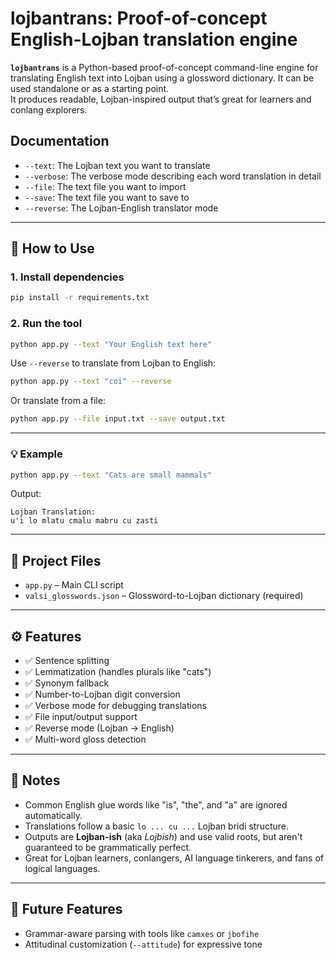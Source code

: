 

# lojbantrans: Proof-of-concept English-Lojban translation engine

**`lojbantrans`** is a Python-based proof-of-concept command-line engine for translating English text into Lojban using a glossword dictionary. It can be used standalone or as a starting point.  
It produces readable, Lojban-inspired output that’s great for learners and conlang explorers.

## Documentation
- `--text`: The Lojban text you want to translate
- `--verbose`: The verbose mode describing each word translation in detail
- `--file`: The text file you want to import
- `--save`: The text file you want to save to
- `--reverse`: The Lojban-English translator mode
---
## 🚀 How to Use

### 1. Install dependencies  
```bash
pip install -r requirements.txt
```

### 2. Run the tool
```bash
python app.py --text "Your English text here"
```

Use `--reverse` to translate from Lojban to English:

```bash
python app.py --text "coi" --reverse
```

Or translate from a file:
```bash
python app.py --file input.txt --save output.txt
```

---

### 💡 Example

```bash
python app.py --text "Cats are small mammals"
```

Output:
```
Lojban Translation:
u'i lo mlatu cmalu mabru cu zasti
```

---

## 📂 Project Files

- `app.py` – Main CLI script
- `valsi_glosswords.json` – Glossword-to-Lojban dictionary (required)

---

## ⚙️ Features

- ✅ Sentence splitting
- ✅ Lemmatization (handles plurals like "cats")
- ✅ Synonym fallback
- ✅ Number-to-Lojban digit conversion
- ✅ Verbose mode for debugging translations
- ✅ File input/output support
- ✅ Reverse mode (Lojban → English)
- ✅ Multi-word gloss detection

---

## 🧠 Notes

- Common English glue words like "is", "the", and "a" are ignored automatically.
- Translations follow a basic `lo ... cu ...` Lojban bridi structure.
- Outputs are **Lojban-ish** (aka *Lojbish*) and use valid roots, but aren't guaranteed to be grammatically perfect.
- Great for Lojban learners, conlangers, AI language tinkerers, and fans of logical languages.

---

## 🌱 Future Features
- Grammar-aware parsing with tools like `camxes` or `jbofihe`
- Attitudinal customization (`--attitude`) for expressive tone
